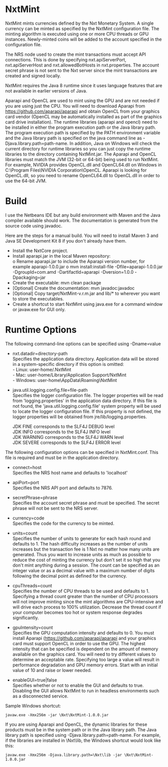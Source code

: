 NxtMint
=======

NxtMint mints currencies defined by the Nxt Monetary System.  A single currency can be minted as specified by the NxtMint configuration file.  The minting algorithm is executed using one or more CPU threads or GPU instances.  Newly-minted coins will be added to the account specified in the configuration file.     

The NRS node used to create the mint transactions must accept API connections.  This is done by specifying nxt.apiServerPort, nxt.apiServerHost and nxt.allowedBotHosts in nxt.properties.  The account secret phrase is not sent to the Nxt server since the mint transactions are created and signed locally.  

NxtMint requires the Java 8 runtime since it uses language features that are not available in earlier versions of Java.   

Aparapi and OpenCL are used to mint using the GPU and are not needed if you are using just the CPU.  You will need to download Aparapi from https://github.com/aparapi/aparapi and obtain OpenCL from your graphics card vendor (OpenCL may be automatically installed as part of the graphics card drive installation).  The runtime libraries (aparapi and opencl) need to be installed in either the program execution path or the Java library path.  The program execution path is specified by the PATH environment variable and the Java library path is specified on the java command line as -Djava.library.path=path-name.  In addition, Java on Windows will check the current directory for runtime libraries so you can just copy the runtime libraries to the directory containing NxtMint.jar.  The Aparapi and OpenCL libraries must match the JVM (32-bit or 64-bit) being used to run NxtMint.  For example, NVIDIA provides OpenCL.dll and OpenCL64.dll on Windows in C:\Program Files\NVIDIA Corporation\OpenCL.  Aparapi is looking for OpenCL.dll, so you need to rename OpenCL64.dll to OpenCL.dll in order to use the 64-bit JVM.   


Build
=====

I use the Netbeans IDE but any build environment with Maven and the Java compiler available should work.  The documentation is generated from the source code using javadoc.

Here are the steps for a manual build.  You will need to install Maven 3 and Java SE Development Kit 8 if you don't already have them.

  - Install the NxtCore project.    
  - Install aparapi.jar in the local Maven repository:      
      o Rename aparapi.jar to include the Aparapi version number, for example aparapi-1.0.0.jar
      o mvn install:install-file -Dfile=aparapi-1.0.0.jar -DgroupId=com.amd -DartifactId=aparapi -Dversion=1.0.0 -Dpackaging=jar         
  - Create the executable: mvn clean package    
  - [Optional] Create the documentation: mvn javadoc:javadoc    
  - [Optional] Copy target/NxtMint-v.r.m.jar and lib/* to wherever you want to store the executables.    
  - Create a shortcut to start NxtMint using java.exe for a command window or javaw.exe for GUI only.    


Runtime Options
===============

The following command-line options can be specified using -Dname=value

  - nxt.datadir=directory-path		
    Specifies the application data directory. Application data will be stored in a system-specific directory if this option is omitted:		
	    - Linux: user-home/.NxtMint	    
		- Mac: user-home/Library/Application Support/NxtMint    
		- Windows: user-home\AppData\Roaming\NxtMint	    
	
  - java.util.logging.config.file=file-path		
    Specifies the logger configuration file. The logger properties will be read from 'logging.properties' in the application data directory. If this file is not found, the 'java.util.logging.config.file' system property will be used to locate the logger configuration file. If this property is not defined, the logger properties will be obtained from jre/lib/logging.properties.
	
    JDK FINE corresponds to the SLF4J DEBUG level	
	JDK INFO corresponds to the SLF4J INFO level	
	JDK WARNING corresponds to the SLF4J WARN level		
	JDK SEVERE corresponds to the SLF4J ERROR level		

The following configuration options can be specified in NxtMint.conf.  This file is required and must be in the application directory.	

  - connect=host    
    Specifies the NRS host name and defaults to 'localhost'		
	
  - apiPort=port		
	Specifies the NRS API port and defaults to 7876.    
    
  - secretPhrase=phrase     
    Specifies the account secret phrase and must be specified.  The secret phrase will not be sent to the NRS server.   
    
  - currency=code      
    Specifies the code for the currency to be minted.       

  - units=count     
    Specifies the number of units to generate for each hash round and defaults to 1.  The hash difficulty increases as the number of units increases but the transaction fee is 1 Nxt no matter how many units are generated.  Thus you want to increase units as much as possible to reduce the cost of minting the currency but don't set it so high that you don't mint anything during a session.  The count can be specified as an integer value or as a decimal value with a maximum number of digits following the decimal point as defined for the currency.        
    
  - cpuThreads=count       
    Specifies the number of CPU threads to be used and defaults to 1.  Specifying a thread count greater than the number of CPU processors will not improve minting since the mint algorithms are CPU-intensive and will drive each process to 100% utilization.  Decrease the thread count if your computer becomes too hot or system response degrades significantly.     
    
  - gpuIntensity=count    
    Specifies the GPU computation intensity and defaults to 0.  You must install Aparapi (https://github.com/aparapi/aparapi and your graphics card must support OpenCL in order to use the GPU.  The highest intensity that can be specified is dependent on the amount of memory available on the graphics card.  You will need to try different values to determine an acceptable rate.  Specifying too large a value will result in performance degradation and GPU memory errors.  Start with an initial value of 10 and raise or lower needed.   
    
  - enableGUI=true|false      
    Specifies whether or not to enable the GUI and defaults to true.  Disabling the GUI allows NxtMint to run in headless environments such as a disconnected service.      
	
    
Sample Windows shortcut:	

	javaw.exe -Xmx256m -jar \Nxt\NxtMint-1.0.0.jar   


If you are using Aparapi and OpenCL, the dynamic libraries for these products must be in the system path or in the Java library path.  The Java library path is specified using -Djava.library.path=path-name.  For example, if the libraries are installed in \Nxt\lib, the Windows shortcut would look like this:

    javaw.exe -Xmx256m -Djava.library.path=\Nxt\lib -jar \Nxt\NxtMint-1.0.0.jar 
    
    